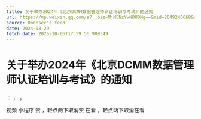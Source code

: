 ```yaml
---
title: 关于举办2024年《北京DCMM数据管理师认证培训与考试》的通知
url: https://mp.weixin.qq.com/s?__biz=MjM5NzYwNDU0Mg==&mid=2649246668&idx=1&sn=8723b28120dd7c1de58ae31ac196ae6f
source: Doonsec's feed
date: 2024-08-29
fetch_date: 2025-10-06T17:59:56.909349
---
```


# 关于举办2024年《北京DCMM数据管理师认证培训与考试》的通知

：
，
。

视频
小程序
赞
，轻点两下取消赞
在看
，轻点两下取消在看